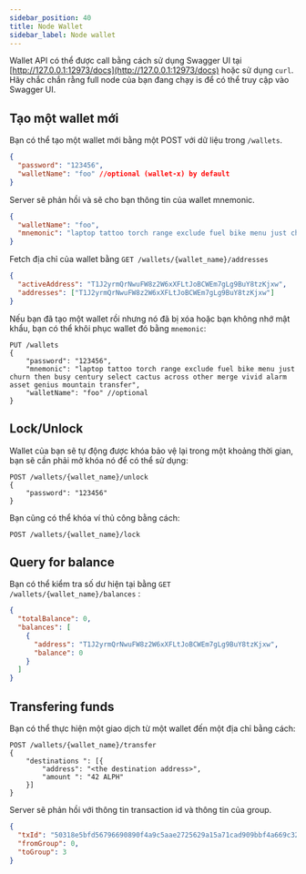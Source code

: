 ```yaml
---
sidebar_position: 40
title: Node Wallet
sidebar_label: Node wallet
---
```


Wallet API có thể được call bằng cách sử dụng Swagger UI tại [http://127.0.0.1:12973/docs](http://127.0.0.1:12973/docs) hoặc sử dụng `curl`. Hãy chắc chắn rằng full node của bạn đang chạy is để có thể truy cập vào Swagger UI.

## Tạo một wallet mới

Bạn có thể tạo một wallet mới bằng một POST với dữ liệu trong `/wallets`.

```json
{
  "password": "123456",
  "walletName": "foo" //optional (wallet-x) by default
}
```

Server sẽ phản hồi và sẽ cho bạn thông tin của wallet mnemonic.

```json
{
  "walletName": "foo",
  "mnemonic": "laptop tattoo torch range exclude fuel bike menu just churn then busy century select cactus across other merge vivid alarm asset genius mountain transfer"
}
```

Fetch địa chỉ của wallet bằng `GET /wallets/{wallet_name}/addresses`

```json
{
  "activeAddress": "T1J2yrmQrNwuFW8z2W6xXFLtJoBCWEm7gLg9BuY8tzKjxw",
  "addresses": ["T1J2yrmQrNwuFW8z2W6xXFLtJoBCWEm7gLg9BuY8tzKjxw"]
}
```

Nếu bạn đã tạo một wallet rồi nhưng nó đã bị xóa hoặc bạn không nhớ mật khẩu, bạn có thể khôi phục wallet đó bằng `mnemonic`:

```
PUT /wallets
{
    "password": "123456",
    "mnemonic": "laptop tattoo torch range exclude fuel bike menu just churn then busy century select cactus across other merge vivid alarm asset genius mountain transfer",
    "walletName": "foo" //optional
}
```

## Lock/Unlock

Wallet của bạn sẽ tự động được khóa bảo vệ lại trong một khoảng thời gian, bạn sẽ cần phải mở khóa nó để có thể sử dụng:

```
POST /wallets/{wallet_name}/unlock
{
    "password": "123456"
}
```

Bạn cũng có thể khóa ví thủ công bằng cách:

```
POST /wallets/{wallet_name}/lock
```

## Query for balance

Bạn có thể kiểm tra số dư hiện tại bằng `GET /wallets/{wallet_name}/balances`
:

```json
{
  "totalBalance": 0,
  "balances": [
    {
      "address": "T1J2yrmQrNwuFW8z2W6xXFLtJoBCWEm7gLg9BuY8tzKjxw",
      "balance": 0
    }
  ]
}
```

## Transfering funds

Bạn có thể thực hiện một giao dịch từ một wallet đến một địa chỉ bằng cách:

```
POST /wallets/{wallet_name}/transfer
{
    "destinations ": [{
        "address": "<the destination address>",
        "amount ": "42 ALPH"
    }]
}
```

Server sẽ phản hồi với thông tin transaction id và thông tin của group.

```json
{
  "txId": "50318e5bfd56796690890f4a9c5aae2725629a15a71cad909bbf4a669c32c2f4",
  "fromGroup": 0,
  "toGroup": 3
}
```
